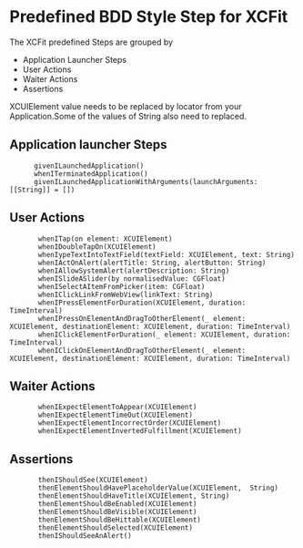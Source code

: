 # Predefined BDD Style Step for XCFit

The XCFit predefined Steps are grouped by

* Application Launcher Steps
* User Actions
* Waiter Actions
* Assertions

XCUIElement value needs to be replaced by locator from your Application.Some of the values of String also need to replaced.

## Application launcher Steps

          givenILaunchedApplication()
          whenITerminatedApplication()
          givenILaunchedApplicationWithArguments(launchArguments: [[String]] = [])

## User Actions

           whenITap(on element: XCUIElement)
           whenIDoubleTapOn(XCUIElement)
           whenIypeTextIntoTextField(textField: XCUIElement, text: String)
           whenIActOnAlert(alertTitle: String, alertButton: String)
           whenIAllowSystemAlert(alertDescription: String)
           whenISlideASlider(by normalisedValue: CGFloat)
           whenISelectAItemFromPicker(item: CGFloat)
           whenIClickLinkFromWebView(linkText: String)
           whenIPressElementForDuration(XCUIElement, duration: TimeInterval)
           whenIPressOnElementAndDragToOtherElement(_ element: XCUIElement, destinationElement: XCUIElement, duration: TimeInterval)
           whenIClickElementForDuration(_ element: XCUIElement, duration: TimeInterval)
           whenIClickOnElementAndDragToOtherElement(_ element: XCUIElement, destinationElement: XCUIElement, duration: TimeInterval)

## Waiter Actions

           whenIExpectElementToAppear(XCUIElement)  
           whenIExpectElementTimeOut(XCUIElement)
           whenIExpectElementIncorrectOrder(XCUIElement)
           whenIExpectElementInvertedFulfillment(XCUIElement)         

## Assertions

           thenIShouldSee(XCUIElement)
           thenElementShouldHavePlaceholderValue(XCUIElement,  String)
           thenElementShouldHaveTitle(XCUIElement, String)
           thenElementShouldBeEnabled(XCUIElement)
           thenElementShouldBeVisible(XCUIElement)
           thenElementShouldBeHittable(XCUIElement)
           thenElementShouldSelected(XCUIElement)
           thenIShouldSeeAnAlert()
